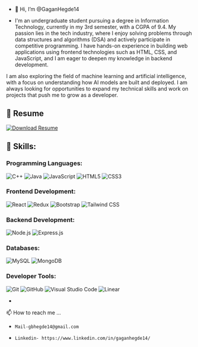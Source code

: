 - 👋 Hi, I’m @GaganHegde14

- I'm an undergraduate student pursuing a degree in Information Technology, currently in my 3rd semester, with a CGPA of 9.4. 
My passion lies in the tech industry, where I enjoy solving problems through data structures and algorithms (DSA) and actively participate in competitive programming. 
I have hands-on experience in building web applications using frontend technologies such as HTML, CSS, and JavaScript, and I am eager to deepen my knowledge in backend development.

I am also exploring the field of machine learning and artificial intelligence, with a focus on understanding how AI models are built and deployed.
I am always looking for opportunities to expand my technical skills and work on projects that push me to grow as a developer.

## 📜 **Resume**
[![Download Resume](https://img.shields.io/badge/📄%20Download%20Resume-FF5733?style=for-the-badge&logo=adobeacrobatreader&logoColor=white&animation=blink)](https://gaganhegde14.github.io/Resume/GAGAN.pdf)


## 🚀 Skills:

### Programming Languages:
![C++](https://img.shields.io/badge/C++-00599C?style=for-the-badge&logo=cplusplus&logoColor=white)
![Java](https://img.shields.io/badge/Java-007396?style=for-the-badge&logo=java&logoColor=white)
![JavaScript](https://img.shields.io/badge/JavaScript-F7DF1E?style=for-the-badge&logo=javascript&logoColor=black)
![HTML5](https://img.shields.io/badge/HTML5-E34F26?style=for-the-badge&logo=html5&logoColor=white)
![CSS3](https://img.shields.io/badge/CSS3-1572B6?style=for-the-badge&logo=css3&logoColor=white)

### Frontend Development:
![React](https://img.shields.io/badge/React-20232A?style=for-the-badge&logo=react&logoColor=61DAFB)
![Redux](https://img.shields.io/badge/Redux-764ABC?style=for-the-badge&logo=redux&logoColor=white)
![Bootstrap](https://img.shields.io/badge/Bootstrap-563D7C?style=for-the-badge&logo=bootstrap&logoColor=white)
![Tailwind CSS](https://img.shields.io/badge/Tailwind_CSS-38B2AC?style=for-the-badge&logo=tailwind-css&logoColor=white)

### Backend Development:
![Node.js](https://img.shields.io/badge/Node.js-339933?style=for-the-badge&logo=nodedotjs&logoColor=white)
![Express.js](https://img.shields.io/badge/Express.js-000000?style=for-the-badge&logo=express&logoColor=white)

### Databases:
![MySQL](https://img.shields.io/badge/MySQL-4479A1?style=for-the-badge&logo=mysql&logoColor=white)
![MongoDB](https://img.shields.io/badge/MongoDB-4EA94B?style=for-the-badge&logo=mongodb&logoColor=white)

### Developer Tools:
![Git](https://img.shields.io/badge/Git-F05032?style=for-the-badge&logo=git&logoColor=white)
![GitHub](https://img.shields.io/badge/GitHub-181717?style=for-the-badge&logo=github&logoColor=white)
![Visual Studio Code](https://img.shields.io/badge/VS%20Code-0078D4?style=for-the-badge&logo=visualstudiocode&logoColor=white)
![Linear](https://img.shields.io/badge/Linear-5E5EDD?style=for-the-badge&logo=linear&logoColor=white)




- 
 📫 How to reach me ...
-     Mail-gbhegde14@gmail.com
-     Linkedin- https://www.linkedin.com/in/gaganhegde14/


<!---
GaganHegde14/GaganHegde14 is a ✨ special ✨ repository because its `README.md` (this file) appears on your GitHub profile.
You can click the Preview link to take a look at your changes.
--->
